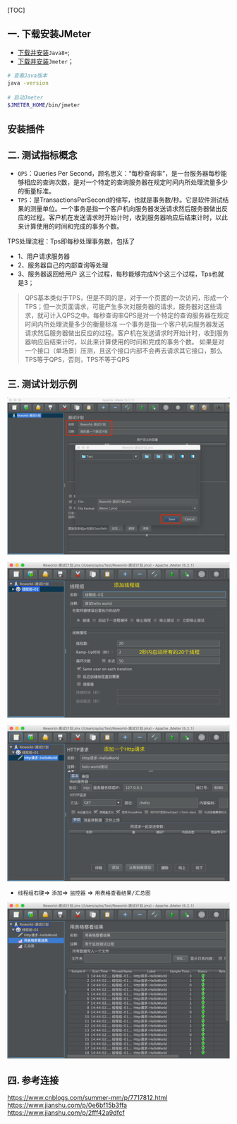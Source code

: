 [TOC]

##  一. 下载安装JMeter
- [下载并安装](https://blog.csdn.net/Gusand/article/details/99680190)`Java8+`;
- [下载并安装]( http://jmeter.apache.org/download_jmeter.cgi)`Jmeter`；
```sh
# 查看Java版本
java -version

# 启动Jmeter
$JMETER_HOME/bin/jmeter
```

## 安装插件

## 二. 测试指标概念
- `QPS`：Queries Per Second，顾名思义：“每秒查询率”，是一台服务器每秒能够相应的查询次数，是对一个特定的查询服务器在规定时间内所处理流量多少的衡量标准。
- `TPS`：是TransactionsPerSecond的缩写，也就是事务数/秒。它是软件测试结果的测量单位。一个事务是指一个客户机向服务器发送请求然后服务器做出反应的过程。客户机在发送请求时开始计时，收到服务器响应后结束计时，以此来计算使用的时间和完成的事务个数。


TPS处理流程：Tps即每秒处理事务数，包括了
- 1、用户请求服务器
- 2、服务器自己的内部查询等处理
- 3、服务器返回给用户
这三个过程，每秒能够完成N个这三个过程，Tps也就是3；

>QPS基本类似于TPS，但是不同的是，对于一个页面的一次访问，形成一个TPS；但一次页面请求，可能产生多次对服务器的请求，服务器对这些请求，就可计入QPS之中。每秒查询率QPS是对一个特定的查询服务器在规定时间内所处理流量多少的衡量标准
一个事务是指一个客户机向服务器发送请求然后服务器做出反应的过程。客户机在发送请求时开始计时，收到服务器响应后结束计时，以此来计算使用的时间和完成的事务个数。
如果是对一个接口（单场景）压测，且这个接口内部不会再去请求其它接口，那么TPS等于QPS，否则，TPS不等于QPS



## 三. 测试计划示例
![](./assets/50590299.png)

![52806645](assets/52806645.png)

![52924052](assets/52924052.png)


- `线程组右键`=> `添加`=> `监控器` => `用表格查看结果/汇总图`

![53459991](assets/53459991.png)





## 四. 参考连接
https://www.cnblogs.com/summer-mm/p/7717812.html
https://www.jianshu.com/p/0e6bf15b3ffa
https://www.jianshu.com/p/2fff42a9dfcf
